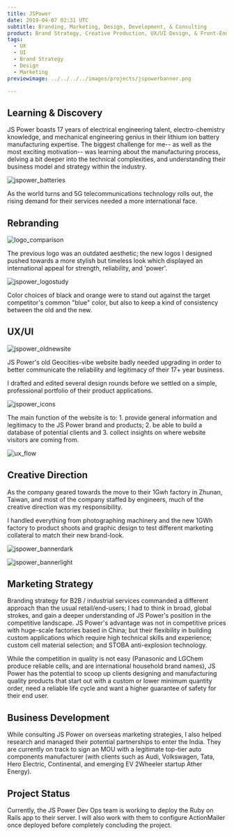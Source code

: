 ```yaml
---
title: JSPower
date: 2019-04-07 02:31 UTC
subtitle: Branding, Marketing, Design, Development, & Consulting
product: Brand Strategy, Creative Production, UX/UI Design, & Front-End Development
tags:
  - UX
  - UI
  - Brand Strategy
  - Design
  - Marketing
previewimage: ../../../../images/projects/jspowerbanner.png

---
```


## Learning & Discovery

JS Power boasts 17 years of electrical engineering talent, electro-chemistry knowledge, and mechanical engineering genius in their lithium ion battery manufacturing expertise. The biggest challenge for me-- as well as the most exciting motivation-- was learning about the manufacturing process, delving a bit deeper into the technical complexities, and understanding their business model and strategy within the industry.

![jspower_batteries](../images/projects/jsp_celltrio.jpg)

As the world turns and 5G telecommunications technology rolls out, the rising demand for their services needed a more international face.


## Rebranding

![logo_comparison](../images/projects/jsp_logo_compare.png)

The previous logo was an outdated aesthetic; the new logos I designed pushed towards a more stylish but timeless look which displayed an international appeal for strength, reliability, and 'power'.

![jspower_logostudy](../images/projects/jsp_logostudy.png)

Color choices of black and orange were to stand out against the target competitor's common "blue" color, but also to keep a kind of consistency between the old and the new.

## UX/UI

![jspower_oldnewsite](../images/projects/jsp_oldsite.png)

JS Power's old Geocities-vibe website badly needed upgrading in order to better communicate the reliability and legitimacy of their 17+ year business.

I drafted and edited several design rounds before we settled on a simple, professional portfolio of their product applications.

![jspower_icons](../images/projects/jsp_icons.png)

The main function of the website is to: 1. provide general information and legitimacy to the JS Power brand and products; 2. be able to build a database of potential clients and 3. collect insights on where website visitors are coming from.

![ux_flow](../images/projects/jsp_ux.png)

## Creative Direction

As the company geared towards the move to their 1Gwh factory in Zhunan, Taiwan, and most of the company staffed by engineers, much of the creative direction was my responsibility.


I handled everything from photographing machinery and the new 1GWh factory to product shoots and graphic design to test different marketing collateral to match their new brand-look.

![jspower_bannerdark](../images/projects/jsp_banner1.png)

![jspower_bannerlight](../images/projects/jsp_banner2.png)

## Marketing Strategy

Branding strategy for B2B / industrial services commanded a different approach than the usual retail/end-users; I had to think in broad, global strokes, and gain a deeper understanding of JS Power's position in the competitive landscape. JS Power's advantage was not in competitive prices with huge-scale factories based in China; but their flexibility in building custom applications which require high technical skills and experience; custom cell material selection; and STOBA anti-explosion technology.

While the competition in quality is not easy (Panasonic and LGChem produce reliable cells, and are international household brand names),  JS Power has the potential to scoop up clients designing and manufacturing quality products that start out with a custom or lower minimum quantity order, need a reliable life cycle and want a higher guarantee of safety for their end user.

## Business Development

While consulting JS Power on overseas marketing strategies, I also helped research and managed their potential partnerships to enter the India. They are currently on track to sign an MOU with a legitimate top-tier auto components manufacturer (with clients such as Audi, Volkswagen, Tata, Hero Electric, Continental, and emerging EV 2Wheeler startup Ather Energy).

## Project Status

Currently, the JS Power Dev Ops team is working to deploy the Ruby on Rails app to their server. I will also work with them to configure ActionMailer once deployed before completely concluding the project.



